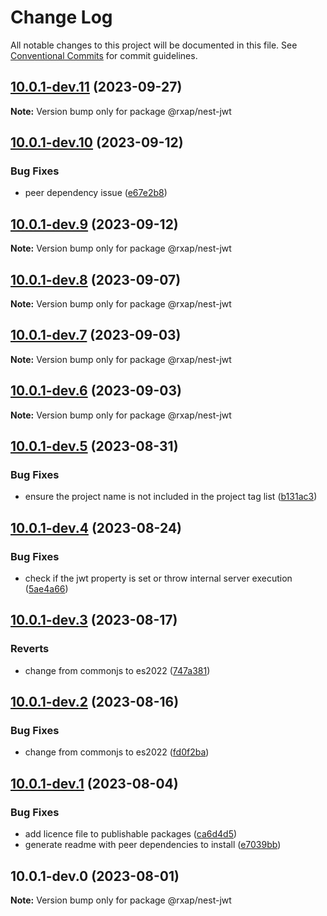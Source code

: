 # Change Log

All notable changes to this project will be documented in this file.
See [Conventional Commits](https://conventionalcommits.org) for commit guidelines.

## [10.0.1-dev.11](https://gitlab.com/rxap/packages/compare/@rxap/nest-jwt@10.0.1-dev.10...@rxap/nest-jwt@10.0.1-dev.11) (2023-09-27)

**Note:** Version bump only for package @rxap/nest-jwt

## [10.0.1-dev.10](https://gitlab.com/rxap/packages/compare/@rxap/nest-jwt@10.0.1-dev.9...@rxap/nest-jwt@10.0.1-dev.10) (2023-09-12)

### Bug Fixes

- peer dependency issue ([e67e2b8](https://gitlab.com/rxap/packages/commit/e67e2b8eb884b598536d16c2c544a9ad9be5b53e))

## [10.0.1-dev.9](https://gitlab.com/rxap/packages/compare/@rxap/nest-jwt@10.0.1-dev.8...@rxap/nest-jwt@10.0.1-dev.9) (2023-09-12)

**Note:** Version bump only for package @rxap/nest-jwt

## [10.0.1-dev.8](https://gitlab.com/rxap/packages/compare/@rxap/nest-jwt@10.0.1-dev.7...@rxap/nest-jwt@10.0.1-dev.8) (2023-09-07)

**Note:** Version bump only for package @rxap/nest-jwt

## [10.0.1-dev.7](https://gitlab.com/rxap/packages/compare/@rxap/nest-jwt@10.0.1-dev.6...@rxap/nest-jwt@10.0.1-dev.7) (2023-09-03)

**Note:** Version bump only for package @rxap/nest-jwt

## [10.0.1-dev.6](https://gitlab.com/rxap/packages/compare/@rxap/nest-jwt@10.0.1-dev.5...@rxap/nest-jwt@10.0.1-dev.6) (2023-09-03)

**Note:** Version bump only for package @rxap/nest-jwt

## [10.0.1-dev.5](https://gitlab.com/rxap/packages/compare/@rxap/nest-jwt@10.0.1-dev.4...@rxap/nest-jwt@10.0.1-dev.5) (2023-08-31)

### Bug Fixes

- ensure the project name is not included in the project tag list ([b131ac3](https://gitlab.com/rxap/packages/commit/b131ac3bd92b3b8799d62f15bbd30a1997d7c753))

## [10.0.1-dev.4](https://gitlab.com/rxap/packages/compare/@rxap/nest-jwt@10.0.1-dev.3...@rxap/nest-jwt@10.0.1-dev.4) (2023-08-24)

### Bug Fixes

- check if the jwt property is set or throw internal server execution ([5ae4a66](https://gitlab.com/rxap/packages/commit/5ae4a663404b5319da3b7340839fbacce9985fe3))

## [10.0.1-dev.3](https://gitlab.com/rxap/packages/compare/@rxap/nest-jwt@10.0.1-dev.2...@rxap/nest-jwt@10.0.1-dev.3) (2023-08-17)

### Reverts

- change from commonjs to es2022 ([747a381](https://gitlab.com/rxap/packages/commit/747a381a090f0a276cf363da61bb19ed0c9cb5b7))

## [10.0.1-dev.2](https://gitlab.com/rxap/packages/compare/@rxap/nest-jwt@10.0.1-dev.1...@rxap/nest-jwt@10.0.1-dev.2) (2023-08-16)

### Bug Fixes

- change from commonjs to es2022 ([fd0f2ba](https://gitlab.com/rxap/packages/commit/fd0f2bae24eae7c854e96f630076cd5598c30be6))

## [10.0.1-dev.1](https://gitlab.com/rxap/packages/compare/@rxap/nest-jwt@10.0.1-dev.0...@rxap/nest-jwt@10.0.1-dev.1) (2023-08-04)

### Bug Fixes

- add licence file to publishable packages ([ca6d4d5](https://gitlab.com/rxap/packages/commit/ca6d4d509a743b89bad5ed7ae935d3007231705a))
- generate readme with peer dependencies to install ([e7039bb](https://gitlab.com/rxap/packages/commit/e7039bb5e86ffeadfe7cc92d5fc71d32f8efb4fb))

## 10.0.1-dev.0 (2023-08-01)

**Note:** Version bump only for package @rxap/nest-jwt
